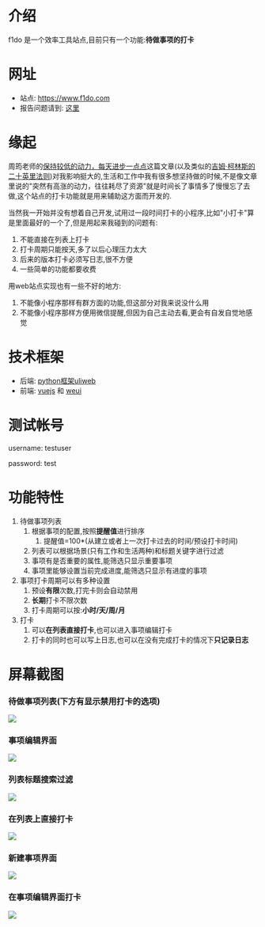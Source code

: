 # 介绍

f1do 是一个效率工具站点,目前只有一个功能:**待做事项的打卡**

# 网址

- 站点: https://www.f1do.com
- 报告问题请到: [这里](https://github.com/zhangchunlin/f1do.com/issues)


# 缘起

周筠老师的[保持较低的动力，每天进步一点点](https://mp.weixin.qq.com/s?__biz=MzI2MzQ4ODcwMg==&mid=2247483929&idx=1&sn=8427ce9f8e3075c76c9b147bc8ff2e3b&chksm=eaba57c8ddcddedec5403ae17d1a333916fc6252da27365fe22d0401e1c692cca3a801d55f32)这篇文章(以及类似的[吉姆·柯林斯的二十英里法则](https://www.douban.com/note/659643367/))对我影响挺大的,生活和工作中我有很多想坚持做的时候,不是像文章里说的"突然有高涨的动力，往往耗尽了资源"就是时间长了事情多了慢慢忘了去做,这个站点的打卡功能就是用来辅助这方面而开发的.

当然我一开始并没有想着自己开发,试用过一段时间打卡的小程序,比如"小打卡"算是里面最好的一个了,但是用起来我碰到的问题有:

1. 不能直接在列表上打卡
2. 打卡周期只能按天,多了以后心理压力太大
3. 后来的版本打卡必须写日志,很不方便
4. 一些简单的功能都要收费

用web站点实现也有一些不好的地方:

1. 不能像小程序那样有群方面的功能,但这部分对我来说没什么用
2. 不能像小程序那样方便用微信提醒,但因为自己主动去看,更会有自发自觉地感觉

# 技术框架

- 后端: [python框架uliweb](http://limodou.github.io/uliweb-doc/zh_CN/index.html)
- 前端: [vuejs](https://cn.vuejs.org/) 和 [weui](https://weui.io/)

# 测试帐号

username: testuser

password: test

# 功能特性

1. 待做事项列表
   1. 根据事项的配置,按照**提醒值**进行排序
      1. 提醒值=100*(从建立或者上一次打卡过去的时间/预设打卡时间)
   2. 列表可以根据场景(只有工作和生活两种)和标题关键字进行过滤
   3. 事项有是否重要的属性,能筛选只显示重要事项
   4. 事项里能够设置当前完成进度,能筛选只显示有进度的事项
2. 事项打卡周期可以有多种设置
   1. 预设**有限**次数,打完卡则会自动禁用
   2. **长期**打卡不限次数
   3. 打卡周期可以按:**小时/天/周/月**
3. 打卡
   1. 可以**在列表直接打卡**,也可以进入事项编辑打卡
   2. 打卡的同时也可以写上日志,也可以在没有完成打卡的情况下**只记录日志**

# 屏幕截图

### 待做事项列表(下方有显示禁用打卡的选项)

![](screenshots/screenshot01.jpg)

### 事项编辑界面

![](screenshots/screenshot02.jpg)

### 列表标题搜索过滤

![](screenshots/screenshot03.jpg)

### 在列表上直接打卡

![](screenshots/screenshot04.jpg)

### 新建事项界面

![](screenshots/screenshot05.jpg)

### 在事项编辑界面打卡

![](screenshots/screenshot06.jpg)